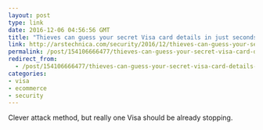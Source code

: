 ```yaml
---
layout: post
type: link
date: 2016-12-06 04:56:56 GMT
title: "Thieves can guess your secret Visa card details in just seconds"
link: http://arstechnica.com/security/2016/12/thieves-can-guess-your-secret-visa-card-details-in-just-seconds/
permalink: /post/154106666477/thieves-can-guess-your-secret-visa-card-details-in
redirect_from: 
  - /post/154106666477/thieves-can-guess-your-secret-visa-card-details-in
categories:
- visa
- ecommerce
- security
---
```


<p>Clever attack method, but really one Visa should be already stopping.</p>